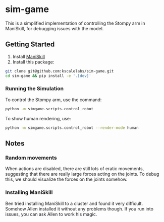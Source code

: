 # sim-game

This is a simplified implementation of controlling the Stompy arm in ManiSkill, for debugging issues with the model.

## Getting Started

1. Install [ManiSkill](https://maniskill.readthedocs.io/en/latest/user_guide/getting_started/installation.html)
2. Install this package:

```bash
git clone git@github.com:kscalelabs/sim-game.git
cd sim-game && pip install -e '.[dev]'
```

### Running the Simulation

To control the Stompy arm, use the command:

```bash
python -m simgame.scripts.control_robot
```

To show human rendering, use:

```bash
python -m simgame.scripts.control_robot --render-mode human
```

## Notes

### Random movements

When actions are disabled, there are still lots of eratic movements, suggesting that there are really large forces acting on the joints. To debug this, we should visualize the forces on the joints somehow.

### Installing ManiSkill

Ben tried installing ManiSkill to a cluster and found it very difficult. Somehow Allen installed it without any problems though. If you run into issues, you can ask Allen to work his magic.
